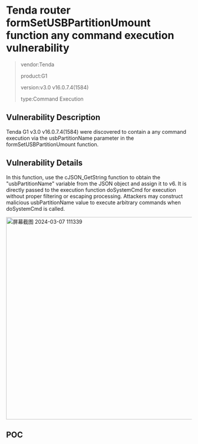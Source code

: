   # Tenda router formSetUSBPartitionUmount function any command execution vulnerability

> vendor:Tenda
>
> product:G1
>
> version:v3.0 v16.0.7.4(1584)
>
> type:Command Execution

## Vulnerability Description

Tenda G1 v3.0 v16.0.7.4(1584) were discovered to contain a any command execution via the usbPartitionName parameter in the formSetUSBPartitionUmount function.

## Vulnerability Details

In this function, use the cJSON_GetString function to obtain the "usbPartitionName" variable from the JSON object and assign it to v6. It is directly passed to the execution function doSystemCmd for execution without proper filtering or escaping processing. Attackers may construct malicious usbPartitionName value to execute arbitrary commands when doSystemCmd is called.

<img width="547" alt="屏幕截图 2024-03-07 111339" src="https://github.com/cvdyfbwa/IoT-Tenda-Router/assets/150313831/8e827cd8-9122-49b3-a204-d657eca74b96">


## POC

    
